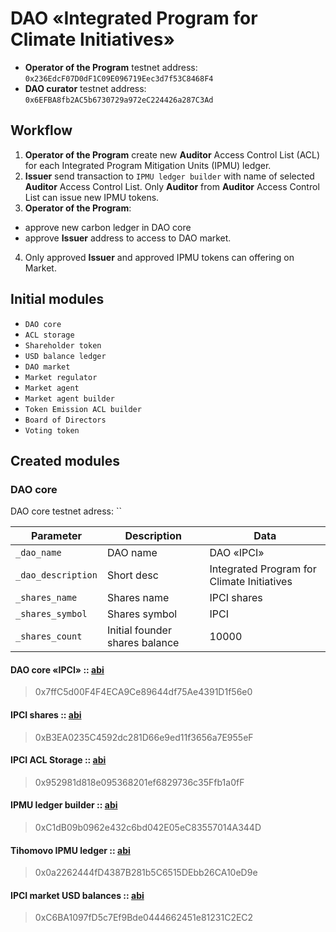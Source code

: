 # DAO «Integrated Program for Climate Initiatives»

- **Operator of the Program** testnet address: `0x236EdcF07D0dF1C09E096719Eec3d7f53C8468F4`
- **DAO curator** testnet address: `0x6EFBA8fb2AC5b6730729a972eC224426a287C3Ad`

## Workflow
1. **Operator of the Program** create new **Auditor** Access Control List (ACL) for each Integrated Program Mitigation Units (IPMU) ledger.
2. **Issuer** send transaction to `IPMU ledger builder` with name of selected **Auditor** Access Control List. Only **Auditor** from **Auditor** Access Control List can issue new IPMU tokens.
3. **Operator of the Program**:
  - approve new carbon ledger in DAO core  
  - approve **Issuer** address to access to DAO market.
4. Only approved  **Issuer** and approved IPMU tokens can offering on Market.

## Initial modules
- `DAO core`
- `ACL storage`
- `Shareholder token`
- `USD balance ledger`
- `DAO market`
- `Market regulator`
- `Market agent`
- `Market agent builder`
- `Token Emission ACL builder`
- `Board of Directors`
- `Voting token`

## Created modules

### DAO core
DAO core testnet adress: ``

Parameter | Description | Data
---------|----------|-------
`_dao_name` | DAO name | DAO «IPCI»
`_dao_description` | Short desc| Integrated Program for Climate Initiatives
`_shares_name` | Shares name | IPCI shares
`_shares_symbol` | Shares symbol | IPCI
`_shares_count` | Initial founder shares balance | 10000




#### DAO core «IPCI» :: [abi](https://raw.githubusercontent.com/airalab/core/master/abi/modules/Core.json)
> 0x7ffC5d00F4F4ECA9Ce89644df75Ae4391D1f56e0

#### IPCI shares :: [abi](https://raw.githubusercontent.com/airalab/core/master/abi/modules/TokenEmission.json)
> 0xB3EA0235C4592dc281D66e9ed11f3656a7E955eF

#### IPCI ACL Storage :: [abi](https://raw.githubusercontent.com/airalab/core/master/abi/modules/ACLStorage.json)
> 0x952981d818e095368201ef6829736c35Ffb1a0fF

#### IPMU ledger builder :: [abi](https://raw.githubusercontent.com/airalab/core/develop/abi/builder/BuilderTokenEmissionACL.json)
> 0xC1dB09b0962e432c6bd042E05eC83557014A344D

#### Tihomovo IPMU ledger :: [abi](https://raw.githubusercontent.com/airalab/core/master/abi/modules/TokenEmissionACL.json)
> 0x0a2262444fD4387B281b5C6515DEbb26CA10eD9e

#### IPCI market USD balances :: [abi](https://raw.githubusercontent.com/airalab/core/master/abi/modules/TokenEmission.json)
> 0xC6BA1097fD5c7Ef9Bde0444662451e81231C2EC2




